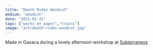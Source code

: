 ```yaml
---
title: "Death Rides Woodcut"
medium: "woodcut"
date: "2021-01-31"
tags: ["works on paper","trains"]
image: "art/death-rides-woodcut.jpg"
---
```

Made in Oaxaca during a lovely afternoon workshop at [Subterraneos](https://www.instagram.com/subterraneos.oax)